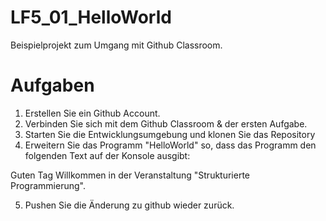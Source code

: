 # LF5_01_HelloWorld
Beispielprojekt zum Umgang mit Github Classroom.

# Aufgaben
1. Erstellen Sie ein Github Account.
2. Verbinden Sie sich mit dem Github Classroom & der ersten Aufgabe.
3. Starten Sie die Entwicklungsumgebung und klonen Sie das Repository  
4. Erweitern Sie das Programm "HelloWorld" so, dass das Programm den folgenden Text auf der Konsole ausgibt:

  Guten Tag <Ihr Vorname>
  Willkommen in der Veranstaltung "Strukturierte Programmierung".
       
5. Pushen Sie die Änderung zu github wieder zurück.

